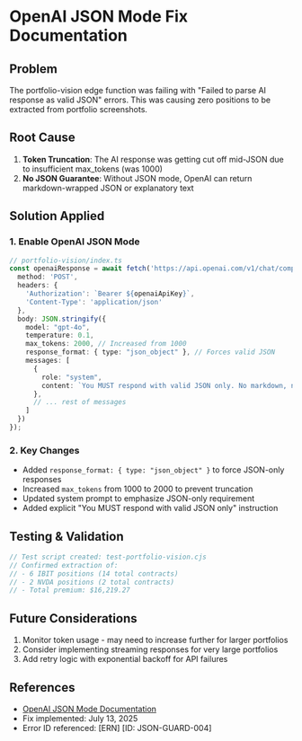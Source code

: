 # OpenAI JSON Mode Fix Documentation

## Problem
The portfolio-vision edge function was failing with "Failed to parse AI response as valid JSON" errors. This was causing zero positions to be extracted from portfolio screenshots.

## Root Cause
1. **Token Truncation**: The AI response was getting cut off mid-JSON due to insufficient max_tokens (was 1000)
2. **No JSON Guarantee**: Without JSON mode, OpenAI can return markdown-wrapped JSON or explanatory text

## Solution Applied

### 1. Enable OpenAI JSON Mode
```typescript
// portfolio-vision/index.ts
const openaiResponse = await fetch('https://api.openai.com/v1/chat/completions', {
  method: 'POST',
  headers: {
    'Authorization': `Bearer ${openaiApiKey}`,
    'Content-Type': 'application/json'
  },
  body: JSON.stringify({
    model: "gpt-4o",
    temperature: 0.1,
    max_tokens: 2000, // Increased from 1000
    response_format: { type: "json_object" }, // Forces valid JSON
    messages: [
      {
        role: "system",
        content: `You MUST respond with valid JSON only. No markdown, no explanations.`
      },
      // ... rest of messages
    ]
  })
});
```

### 2. Key Changes
- Added `response_format: { type: "json_object" }` to force JSON-only responses
- Increased `max_tokens` from 1000 to 2000 to prevent truncation
- Updated system prompt to emphasize JSON-only requirement
- Added explicit "You MUST respond with valid JSON only" instruction

## Testing & Validation
```javascript
// Test script created: test-portfolio-vision.cjs
// Confirmed extraction of:
// - 6 IBIT positions (14 total contracts)
// - 2 NVDA positions (2 total contracts)
// - Total premium: $16,219.27
```

## Future Considerations
1. Monitor token usage - may need to increase further for larger portfolios
2. Consider implementing streaming responses for very large portfolios
3. Add retry logic with exponential backoff for API failures

## References
- [OpenAI JSON Mode Documentation](https://platform.openai.com/docs/guides/text-generation/json-mode)
- Fix implemented: July 13, 2025
- Error ID referenced: [ERN] [ID: JSON-GUARD-004]